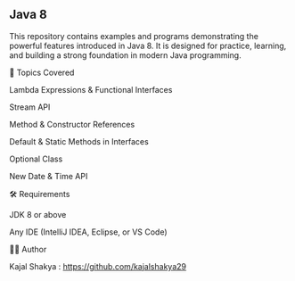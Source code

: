 ## Java 8

This repository contains examples and programs demonstrating the powerful features introduced in Java 8. It is designed for practice, learning, and building a strong foundation in modern Java programming.

🚀 Topics Covered

Lambda Expressions & Functional Interfaces

Stream API

Method & Constructor References

Default & Static Methods in Interfaces

Optional Class

New Date & Time API

🛠 Requirements

JDK 8 or above

Any IDE (IntelliJ IDEA, Eclipse, or VS Code)

👩‍💻 Author

Kajal Shakya : https://github.com/kajalshakya29
